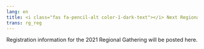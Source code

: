 ```yaml
---
lang: en
title: <i class="fas fa-pencil-alt color-1-dark-text"></i> Next Regional Gathering registration
trans: rg_reg
---
```

Registration information for the 2021 Regional Gathering will be posted here.
